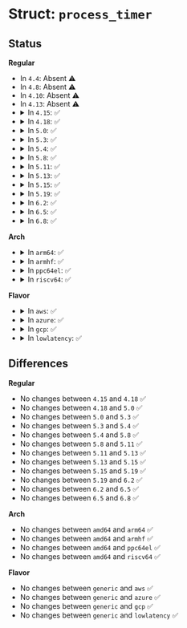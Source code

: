 # Struct: <code>process_timer</code>

## Status
<b>Regular</b>
<ul>
<li>
In <code>4.4</code>: Absent ⚠️
</li>
<li>
In <code>4.8</code>: Absent ⚠️
</li>
<li>
In <code>4.10</code>: Absent ⚠️
</li>
<li>
In <code>4.13</code>: Absent ⚠️
</li>
<li>
<details>
<summary>In <code>4.15</code>: ✅</summary>

```c
struct process_timer {
    struct timer_list timer;
    struct task_struct *task;
};
```
</details>
</li>
<li>
<details>
<summary>In <code>4.18</code>: ✅</summary>

```c
struct process_timer {
    struct timer_list timer;
    struct task_struct *task;
};
```
</details>
</li>
<li>
<details>
<summary>In <code>5.0</code>: ✅</summary>

```c
struct process_timer {
    struct timer_list timer;
    struct task_struct *task;
};
```
</details>
</li>
<li>
<details>
<summary>In <code>5.3</code>: ✅</summary>

```c
struct process_timer {
    struct timer_list timer;
    struct task_struct *task;
};
```
</details>
</li>
<li>
<details>
<summary>In <code>5.4</code>: ✅</summary>

```c
struct process_timer {
    struct timer_list timer;
    struct task_struct *task;
};
```
</details>
</li>
<li>
<details>
<summary>In <code>5.8</code>: ✅</summary>

```c
struct process_timer {
    struct timer_list timer;
    struct task_struct *task;
};
```
</details>
</li>
<li>
<details>
<summary>In <code>5.11</code>: ✅</summary>

```c
struct process_timer {
    struct timer_list timer;
    struct task_struct *task;
};
```
</details>
</li>
<li>
<details>
<summary>In <code>5.13</code>: ✅</summary>

```c
struct process_timer {
    struct timer_list timer;
    struct task_struct *task;
};
```
</details>
</li>
<li>
<details>
<summary>In <code>5.15</code>: ✅</summary>

```c
struct process_timer {
    struct timer_list timer;
    struct task_struct *task;
};
```
</details>
</li>
<li>
<details>
<summary>In <code>5.19</code>: ✅</summary>

```c
struct process_timer {
    struct timer_list timer;
    struct task_struct *task;
};
```
</details>
</li>
<li>
<details>
<summary>In <code>6.2</code>: ✅</summary>

```c
struct process_timer {
    struct timer_list timer;
    struct task_struct *task;
};
```
</details>
</li>
<li>
<details>
<summary>In <code>6.5</code>: ✅</summary>

```c
struct process_timer {
    struct timer_list timer;
    struct task_struct *task;
};
```
</details>
</li>
<li>
<details>
<summary>In <code>6.8</code>: ✅</summary>

```c
struct process_timer {
    struct timer_list timer;
    struct task_struct *task;
};
```
</details>
</li>
</ul>
<b>Arch</b>
<ul>
<li>
<details>
<summary>In <code>arm64</code>: ✅</summary>

```c
struct process_timer {
    struct timer_list timer;
    struct task_struct *task;
};
```
</details>
</li>
<li>
<details>
<summary>In <code>armhf</code>: ✅</summary>

```c
struct process_timer {
    struct timer_list timer;
    struct task_struct *task;
};
```
</details>
</li>
<li>
<details>
<summary>In <code>ppc64el</code>: ✅</summary>

```c
struct process_timer {
    struct timer_list timer;
    struct task_struct *task;
};
```
</details>
</li>
<li>
<details>
<summary>In <code>riscv64</code>: ✅</summary>

```c
struct process_timer {
    struct timer_list timer;
    struct task_struct *task;
};
```
</details>
</li>
</ul>
<b>Flavor</b>
<ul>
<li>
<details>
<summary>In <code>aws</code>: ✅</summary>

```c
struct process_timer {
    struct timer_list timer;
    struct task_struct *task;
};
```
</details>
</li>
<li>
<details>
<summary>In <code>azure</code>: ✅</summary>

```c
struct process_timer {
    struct timer_list timer;
    struct task_struct *task;
};
```
</details>
</li>
<li>
<details>
<summary>In <code>gcp</code>: ✅</summary>

```c
struct process_timer {
    struct timer_list timer;
    struct task_struct *task;
};
```
</details>
</li>
<li>
<details>
<summary>In <code>lowlatency</code>: ✅</summary>

```c
struct process_timer {
    struct timer_list timer;
    struct task_struct *task;
};
```
</details>
</li>
</ul>

## Differences
<b>Regular</b>
<ul>
<li>
No changes between <code>4.15</code> and <code>4.18</code> ✅
</li>
<li>
No changes between <code>4.18</code> and <code>5.0</code> ✅
</li>
<li>
No changes between <code>5.0</code> and <code>5.3</code> ✅
</li>
<li>
No changes between <code>5.3</code> and <code>5.4</code> ✅
</li>
<li>
No changes between <code>5.4</code> and <code>5.8</code> ✅
</li>
<li>
No changes between <code>5.8</code> and <code>5.11</code> ✅
</li>
<li>
No changes between <code>5.11</code> and <code>5.13</code> ✅
</li>
<li>
No changes between <code>5.13</code> and <code>5.15</code> ✅
</li>
<li>
No changes between <code>5.15</code> and <code>5.19</code> ✅
</li>
<li>
No changes between <code>5.19</code> and <code>6.2</code> ✅
</li>
<li>
No changes between <code>6.2</code> and <code>6.5</code> ✅
</li>
<li>
No changes between <code>6.5</code> and <code>6.8</code> ✅
</li>
</ul>
<b>Arch</b>
<ul>
<li>
No changes between <code>amd64</code> and <code>arm64</code> ✅
</li>
<li>
No changes between <code>amd64</code> and <code>armhf</code> ✅
</li>
<li>
No changes between <code>amd64</code> and <code>ppc64el</code> ✅
</li>
<li>
No changes between <code>amd64</code> and <code>riscv64</code> ✅
</li>
</ul>
<b>Flavor</b>
<ul>
<li>
No changes between <code>generic</code> and <code>aws</code> ✅
</li>
<li>
No changes between <code>generic</code> and <code>azure</code> ✅
</li>
<li>
No changes between <code>generic</code> and <code>gcp</code> ✅
</li>
<li>
No changes between <code>generic</code> and <code>lowlatency</code> ✅
</li>
</ul>
